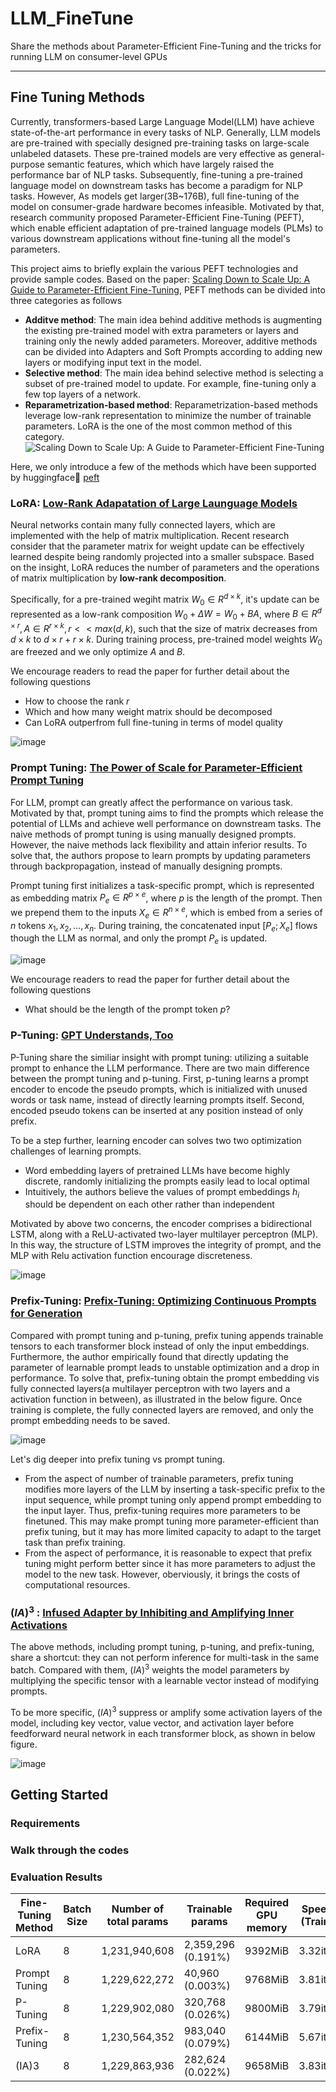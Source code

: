 # LLM_FineTune
Share the methods about Parameter-Efficient Fine-Tuning and the tricks for running LLM on consumer-level GPUs

------------------

## Fine Tuning Methods
Currently, transformers-based Large Language Model(LLM) have achieve state-of-the-art performance in every tasks of NLP. Generally, LLM models are pre-trained with specially designed pre-training tasks on large-scale unlabeled datasets. These pre-trained models are very effective as general-purpose semantic features,  which which have largely raised the performance bar of NLP tasks. Subsequently, fine-tuning a pre-trained language model on downstream tasks has become a paradigm for NLP tasks. However, As models get larger(3B~176B), full fine-tuning of the model on consumer-grade hardware becomes infeasible. Motivated by that, research community proposed Parameter-Efficient Fine-Tuning (PEFT), which enable efficient adaptation of pre-trained language models (PLMs) to various downstream applications without fine-tuning all the model's parameters.

This project aims to briefly explain the various PEFT technologies and provide sample codes. Based on the paper: [Scaling Down to Scale Up: A Guide to Parameter-Efficient Fine-Tuning](https://arxiv.org/pdf/2303.15647.pdf), PEFT methods can be divided into three categories as follows
  - **Additve method**: The main idea behind additive methods is augmenting the existing pre-trained model with extra
parameters or layers and training only the newly added parameters. Moreover, additive methods can be divided into Adapters and Soft Prompts according to adding new layers or modifying input text in the model.
  - **Selective method**: The main idea behind selective method is selecting a subset of pre-trained model to update. For example, fine-tuning only a few top layers of a network.
  - **Reparametrization-based method**: Reparametrization-based methods leverage low-rank representation to minimize the number of trainable parameters. LoRA is the one of the most common method of this category.
![Scaling Down to Scale Up: A Guide to Parameter-Efficient Fine-Tuning](https://github.com/Yu-Min-Chou/LLM_FineTune/assets/42434345/74b5662f-878d-4644-9481-7f961eab0d3c)

Here, we only introduce a few of the methods which have been supported by huggingface🤗 [peft](https://huggingface.co/docs/peft/main/en/index)

### LoRA: [Low-Rank Adapatation of Large Launguage Models](https://arxiv.org/abs/2106.09685)
Neural networks contain many fully connected layers, which are implemented with the help of matrix multiplication. Recent research consider that the parameter matrix for weight update can be effectively learned despite being randomly projected into a smaller subspace. Based on the insight, LoRA reduces the number of parameters and the operations of matrix multiplication by **low-rank decomposition**.

Specifically, for a pre-trained wegiht matrix $W_{0} \in R^{d\times k}$, it's update can be represented as a low-rank composition $W_{0} + \Delta W = W_{0} + BA$, where $B \in R^{d\times r}, A \in R^{r\times k}, r << max(d,k)$, such that the size of matrix decreases from $d \times k$ to $d \times r + r \times k$. During training process, pre-trained model weights $W_{0}$ are freezed and we only optimize $A$ and $B$. 

We encourage readers to read the paper for further detail about the following questions
  - How to choose the rank $r$
  - Which and how many weight matrix should be decomposed
  - Can LoRA outperfrom full fine-tuning in terms of model quality

![image](https://github.com/Yu-Min-Chou/LLM_FineTune/assets/42434345/a1e2093a-d28d-4dd0-8543-cd87e6f7a07a)

### Prompt Tuning: [The Power of Scale for Parameter-Efficient Prompt Tuning](https://arxiv.org/abs/2104.08691)
For LLM, prompt can greatly affect the performance on various task. Motivated by that, prompt tuning aims to find the prompts which release the potential of LLMs and achieve well performance on downstream tasks. The naive methods of prompt tuning is using manually designed prompts. However, the naive methods lack flexibility and attain inferior results. To solve that, the authors propose to learn prompts by updating parameters through backpropagation, instead of manually designing prompts.

Prompt tuning first initializes a task-specific prompt, which is represented as embedding matrix $P_{e} \in R^{p\times e}$, where $p$ is the length of the prompt. Then we prepend them to the inputs $X_{e} \in R^{n\times e}$, which is embed from a series of $n$ tokens $x_1, x_2, ..., x_n$. During training, the concatenated input $[P_e;X_e]$ flows though the LLM as normal, and only the prompt $P_{e}$ is updated.

![image](https://github.com/Yu-Min-Chou/LLM_FineTune/assets/42434345/75dcec4c-b6a2-48f6-975f-5aefa4b3027d)

We encourage readers to read the paper for further detail about the following questions
 - What should be the length of the prompt token $p$?

### P-Tuning: [GPT Understands, Too](https://arxiv.org/abs/2103.10385)
P-Tuning share the similiar insight with prompt tuning: utilizing a suitable prompt to enhance the LLM performance. There are two main difference between the prompt tuning and p-tuning. First, p-tuning learns a prompt encoder to encode the pseudo prompts, which is initialized with unused words or task name, instead of directly learning prompts itself. Second, encoded pseudo tokens can be inserted at any position instead of only prefix.

To be a step further, learning encoder can solves two two optimization challenges of learning prompts.
  - Word embedding layers of pretrained LLMs have become highly discrete, randomly initializing the prompts easily lead to local optimal
  - Intuitively, the authors believe the values of prompt embeddings $h_i$ should be dependent on each other rather than independent
    
Motivated by above two concerns, the encoder comprises a bidirectional LSTM, along with a ReLU-activated two-layer multilayer perceptron (MLP). In this way, the structure of LSTM improves the integrity of prompt, and the MLP with Relu activation function encourage discreteness.

![image](https://github.com/Yu-Min-Chou/LLM_FineTune/assets/42434345/d9042715-1625-461e-a124-442881073eed)

### Prefix-Tuning: [Prefix-Tuning: Optimizing Continuous Prompts for Generation](https://aclanthology.org/2021.acl-long.353/)
Compared with prompt tuning and p-tuning, prefix tuning appends trainable tensors to each transformer block instead of only the input embeddings. Furthermore, the author empirically found that directly updating the parameter of learnable prompt leads to unstable optimization and a drop in performance. To solve that, prefix-tuning obtain the prompt embedding vis fully connected layers(a multilayer perceptron with two layers and a activation function in between), as illustrated in the below figure. Once training is complete, the fully connected layers are removed, and only the prompt embedding needs to be saved.

![image](https://github.com/Yu-Min-Chou/LLM_FineTune/assets/42434345/fcae8f97-1107-44cd-944c-8ed1247a0bac)

Let's dig deeper into prefix tuning vs prompt tuning. 
  - From the aspect of number of trainable parameters, prefix tuning modifies more layers of the LLM by inserting a task-specific prefix to the input sequence, while prompt tuning only append prompt embedding to the input layer. Thus, prefix-tuning requires more parameters to be finetuned. This may make prompt tuning more parameter-efficient than prefix tuning, but it may has more limited capacity to adapt to the target task than prefix training.
  - From the aspect of performance, it is reasonable to expect that prefix tuning might perform better since it has more parameters to adjust the model to the new task. However, oberviously, it brings the costs of computational resources.

### $(IA)^3$ : [Infused Adapter by Inhibiting and Amplifying Inner Activations](https://arxiv.org/abs/2205.05638)
The above methods, including prompt tuning, p-tuning, and prefix-tuning, share a shortcut: they can not perform inference for multi-task in the same batch. Compared with them, $(IA)^3$ weights the model parameters by multiplying the specific tensor with a learnable vector instead of modifying prompts.

To be more specific, $(IA)^3$ suppress or amplify some activation layers of the model, including key vector, value vector, and activation layer before feedforward neural network in each transformer block, as shown in below figure.

![image](https://github.com/Yu-Min-Chou/LLM_FineTune/assets/42434345/75f43564-8db7-43d1-bf10-ed235b8beee9)


## Getting Started

### Requirements

### Walk through the codes

### Evaluation Results
| Fine-Tuning Method | Batch Size | Number of total params | Trainable params | Required GPU memory | Speed (Train) | Speed(Eval) | Accuracy |
| --- | --- | --- | --- | --- | --- | --- | --- |
| LoRA | 8 | 1,231,940,608 | 2,359,296 (0.191%) | 9392MiB | 3.32it/s | 8.96it/s |96.47% |
| Prompt Tuning | 8 | 1,229,622,272 | 40,960 (0.003%) | 9768MiB | 3.81it/s | 9.51it/s |87.24% |
| P-Tuning | 8 | 1,229,902,080 | 320,768 (0.026%) |9800MiB | 3.79it/s | 9.48it/s |60.59% |
| Prefix-Tuning | 8 | 1,230,564,352 | 983,040 (0.079%) |6144MiB | 5.67it/s | 10.07it/s |96.03% |
| (IA)3 | 8 | 1,229,863,936 | 282,624 (0.022%) | 9658MiB | 3.83it/s | 9.88it/s |96.47% |
